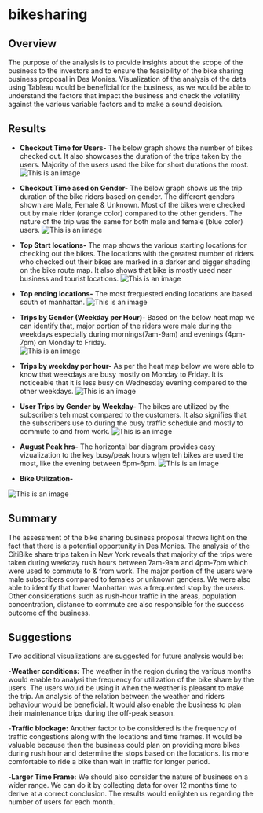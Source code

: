 # bikesharing

## Overview

The purpose of the analysis is to provide insights about the scope of the business to the investors and to ensure the feasibility of the bike sharing business proposal in Des Monies. Visualization of the analysis of the data using Tableau would be beneficial for the business, as we would be able to understand the factors that impact the business and check the volatility against the various variable factors and to make a sound decision.


## Results

- **Checkout Time for Users-** The below graph shows the number of bikes checked out. It also showcases the duration of the trips taken by the users. Majority of the users used the bike for short durations the most. 
![This is an image]( https://github.com/Josna-Aykkara/bikesharing/blob/main/Images/checkout%20time%20for%20users.JPG)

- **Checkout Time ased on Gender-** The below graph shows us the trip duration of the bike riders based on gender. The different genders shown are Male, Female & Unknown. Most of the bikes were checked out by male rider (orange color) compared to the other genders. The nature of the trip was the same for both male and female (blue color) users.
![This is an image]( https://github.com/Josna-Aykkara/bikesharing/blob/main/Images/checkout%20time%20for%20Gender.JPG)

- **Top Start locations-** The map shows the various starting locations for checking out the bikes. The locations with the greatest number of riders who checked out their bikes are marked in a darker and bigger shading on the bike route map. It also shows that bike is mostly used near business and tourist locations. 
![This is an image]( https://github.com/Josna-Aykkara/bikesharing/blob/main/Images/Top%20Start%20locations.JPG)

- **Top ending locations-** The most frequested ending locations are based south of manhattan. 
![This is an image]( https://github.com/Josna-Aykkara/bikesharing/blob/main/Images/Top%20ending%20locations.JPG)

- **Trips by Gender (Weekday per Hour)-** Based on the below heat map we can identify that, major portion of the riders were male during the weekdays especially during mornings(7am-9am) and evenings (4pm-7pm) on Monday to Friday.  
![This is an image]( https://github.com/Josna-Aykkara/bikesharing/blob/main/Images/Trips%20by%20Gender%20(Weekday%20per%20Hour).JPG)

- **Trips by weekday per hour-** As per the heat map below we were able to know that weekdays are busy mostly on Monday to Friday. It is noticeable that it is less busy on Wednesday evening compared to the other weekdays.
![This is an image]( https://github.com/Josna-Aykkara/bikesharing/blob/main/Images/Trips%20by%20weekday%20per%20hour.JPG)

- **User Trips by Gender by Weekday-** The bikes are utilized by the subscribers teh most compared to the customers. It also signifies that the subscribers use to during the busy traffic schedule and mostly to commute to and from work. 
![This is an image]( https://github.com/Josna-Aykkara/bikesharing/blob/main/Images/User%20Trips%20by%20Gender%20by%20Weekday.JPG)

- **August Peak hrs-** The horizontal bar diagram provides easy vizualization to the key busy/peak hours when teh bikes are used the most, like the evening between 5pm-6pm.
![This is an image]()

- **Bike Utilization-**

![This is an image]( https://github.com/Josna-Aykkara/bikesharing/blob/main/Images/Bike%20Utilization.JPG)


## Summary

The assessment of the bike sharing business proposal throws light on the fact that there is a potential opportunity in Des Monies. The analysis of the CitiBike share trips taken in New York reveals that majority of the trips were taken during weekday rush hours between 7am-9am and 4pm-7pm which were used to commute to & from work. The major portion of the users were male subscribers compared to females or unknown genders. We were also able to identify that lower Manhattan was a frequented stop by the users.
Other considerations such as rush-hour traffic in the areas, population concentration, distance to commute are also responsible for the success outcome of the business.

## Suggestions

Two additional visualizations are suggested for future analysis would be:

-**Weather conditions:** The weather in the region during the various months would enable to analysi the frequency for utilization of the bike share by the users. The users would be using it when the weather is pleasant to make the trip. An analysis of the relation between the weather and riders behaviour would be beneficial. It would also enable the business to plan their maintenance trips during the off-peak season.

-**Traffic blockage:** Another factor to be considered is the frequency of traffic congestions along with the locations and time frames. It would be valuable because then the business could plan on providing more bikes during rush hour and determine the stops based on the locations. Its more comfortable to ride a bike than wait in traffic for longer period. 

-**Larger Time Frame:** We should also consider the nature of business on a wider range. We can do it by collecting data for over 12 months time to derive at a correct conclusion. The results would enlighten us regarding the number of users for each month.

